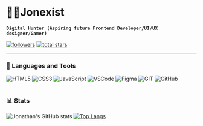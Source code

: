 # 👨‍💻Jonexist

**`Digital Hunter (Aspiring future Frontend Developer/UI/UX designer/Gamer)`**

<p align="left">
  <a href="https://github.com/jonexist?tab=followers">
    <img alt="followers" title="Follow me on Github" src="https://custom-icon-badges.demolab.com/github/followers/jonexist?color=236ad3&labelColor=1155ba&style=for-the-badge&logo=person-add&label=Follow&logoColor=white"/></a>
  <a href="https://github.com/jonexist?tab=stars">
    <img alt="total stars" title="Total stars on GitHub" src="https://custom-icon-badges.demolab.com/github/stars/jonexist?color=55960c&style=for-the-badge&labelColor=488207&logo=star"/></a>
</p>

---

### 🧰 Languages and Tools

![HTML5](https://img.shields.io/badge/-HTML5-000?&logo=html5)
![CSS3](https://img.shields.io/badge/-CSS3-000?&logo=css3)
![JavaScript](https://img.shields.io/badge/-JavaScript-000?&logo=JavaScript)
![VSCode](https://img.shields.io/badge/-VSCode-000?&logo=visualstudiocode)
![Figma](https://img.shields.io/badge/-Figma-000?&logo=figma)
![GIT](https://img.shields.io/badge/-GIT-000?&logo=git)
![GitHub](https://img.shields.io/badge/-GitHub-000?&logo=github)
<br />

#

### 📊 Stats

   ![Jonathan's GitHub stats](https://github-readme-stats.vercel.app/api?username=jonexist&show_icons=true&theme=nord)
   [![Top Langs](https://github-readme-stats.vercel.app/api/top-langs/?username=jonexist&layout=compact&theme=nord)](https://github.com/jonexist)
